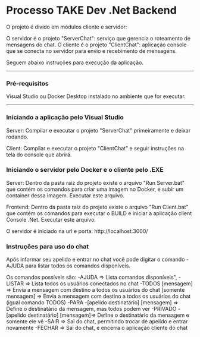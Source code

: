 # Processo TAKE Dev .Net Backend
O projeto é divido em módulos cliente e servidor:

O servidor é o projeto "ServerChat": serviço que gerencia o roteamento de mensagens do chat.
O cliente é o projeto "ClientChat": aplicação console que se conecta no servidor para envio e recebimento de mensagens.

Seguem abaixo instruções para execução da aplicação.

---

### Pré-requisitos
Visual Studio ou Docker Desktop instalado no ambiente que for executar.

---

### Iniciando a aplicação pelo Visual Studio
Server:
Compilar e executar o projeto "ServerChat" primeiramente e deixar rodando.

Client:
Compilar e executar o projeto "ClientChat" e seguir instruções na tela do console que abrirá.

### Iniciando o servidor pelo Docker e o cliente pelo .EXE
Server:
Dentro da pasta raiz do projeto existe o arquivo "Run Server.bat" que contém os comandos para criar uma imagem no Docker, e subir um container dessa imagem.
Executar este arquivo.

Frontend:
Dentro da pasta raiz do projeto existe o arquivo "Run Client.bat" que contém os comandos para executar o BUILD e iniciar a aplicação client Console .Net.
Executar este arquivo.

O servidor é iniciado na url e porta: http://localhost:3000/

### Instruções para uso do chat
Após informar seu apelido e entrar no chat você pode digitar o comando -AJUDA para listar todos os comandos disponíveis.

Os comandos possíveis são:
-AJUDA => Lista comandos disponíveis",
-LISTAR => Lista todos os usuários conectados no chat
-TODOS [mensagem] => Envia a mensagem com destino a todos os usuários do chat
[somente mensagem] => Envia a mensagem com destino a todos os usuários do chat (igual comando TODOS)
-PARA -[apelido destinatário] [mensagem] => Define o destinatário da mensagem, mas todos podem ver
-PRIVADO -[apelido destinatário] [mensagem]=> Define o destinatário da mensagem e somente ele vê
-SAIR =>  Sai do chat, permitindo trocar de apelido e entrar novamente
-FECHAR => Sai do chat, e encerra o aplicação cliente do chat

